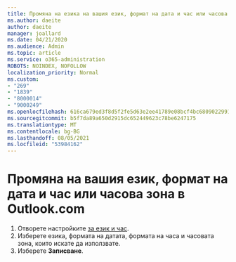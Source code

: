 ```yaml
---
title: Промяна на езика на вашия език, формат на дата и час или часова зона в Outlook.com
ms.author: daeite
author: daeite
manager: joallard
ms.date: 04/21/2020
ms.audience: Admin
ms.topic: article
ms.service: o365-administration
ROBOTS: NOINDEX, NOFOLLOW
localization_priority: Normal
ms.custom:
- "269"
- "1839"
- "8000014"
- "9000249"
ms.openlocfilehash: 616ca679ed3f8d5f2fe5d63e2ee41789e08bcf4bc6809022991d1ede02d8cb49
ms.sourcegitcommit: b5f7da89a650d2915dc652449623c78be6247175
ms.translationtype: MT
ms.contentlocale: bg-BG
ms.lasthandoff: 08/05/2021
ms.locfileid: "53984162"
---
```

# <a name="change-your-language-date-and-time-format-or-time-zone-in-outlookcom"></a>Промяна на вашия език, формат на дата и час или часова зона в Outlook.com

1. Отворете настройките [за език и час](https://go.microsoft.com/fwlink/?linkid=2085505).
1. Изберете езика, формата на датата, формата на часа и часовата зона, които искате да използвате.
1. Изберете **Записване**.